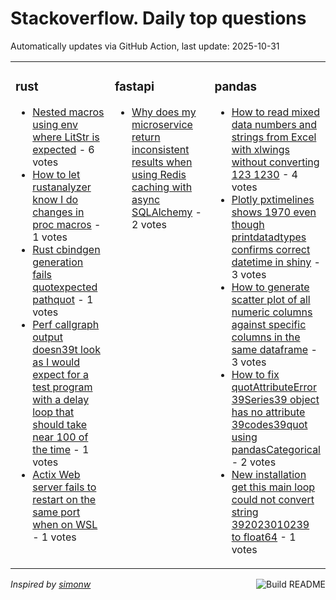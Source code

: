 # Stackoverflow. Daily top questions 

Automatically updates via GitHub Action, last update: <!-- date starts -->2025-10-31<!-- date ends -->


<table><tr><td valign="top" width="33%">

### rust
<!-- rust starts -->
* [Nested macros using env where LitStr is expected](https://stackoverflow.com/questions/79804689/nested-macros-using-env-where-litstr-is-expected) - 6 votes
* [How to let rustanalyzer know I do changes in proc macros](https://stackoverflow.com/questions/79804892/how-to-let-rust-analyzer-know-i-do-changes-in-proc-macros) - 1 votes
* [Rust cbindgen generation fails quotexpected pathquot](https://stackoverflow.com/questions/79804539/rust-cbindgen-generation-fails-expected-path) - 1 votes
* [Perf callgraph output doesn39t look as I would expect for a test program with a delay loop that should take near 100 of the time](https://stackoverflow.com/questions/79805950/perf-callgraph-output-doesnt-look-as-i-would-expect-for-a-test-program-with-a-d) - 1 votes
* [Actix Web server fails to restart on the same port when on WSL](https://stackoverflow.com/questions/79805850/actix-web-server-fails-to-restart-on-the-same-port-when-on-wsl) - 1 votes
<!-- rust ends -->
</td><td valign="top" width="34%">


### fastapi
<!-- fastapi starts -->
* [Why does my microservice return inconsistent results when using Redis caching with async SQLAlchemy](https://stackoverflow.com/questions/79805542/why-does-my-microservice-return-inconsistent-results-when-using-redis-caching-wi) - 2 votes
<!-- fastapi ends -->
</td><td valign="top" width="34%">


### pandas
<!-- pandas starts -->
* [How to read mixed data numbers and strings from Excel with xlwings without converting 123  1230](https://stackoverflow.com/questions/79805740/how-to-read-mixed-data-numbers-and-strings-from-excel-with-xlwings-without-con) - 4 votes
* [Plotly pxtimelines shows 1970 even though printdatadtypes confirms correct datetime in shiny](https://stackoverflow.com/questions/79805165/plotly-px-timelines-shows-1970-even-though-printdata-dtypes-confirms-correct-d) - 3 votes
* [How to generate scatter plot of all numeric columns against specific columns in the same dataframe](https://stackoverflow.com/questions/79804439/how-to-generate-scatter-plot-of-all-numeric-columns-against-specific-columns-in) - 3 votes
* [How to fix quotAttributeError 39Series39 object has no attribute 39codes39quot using pandasCategorical](https://stackoverflow.com/questions/79804879/how-to-fix-attributeerror-series-object-has-no-attribute-codes-using-pand) - 2 votes
* [New installation get this main loop could not convert string 392023010239 to float64](https://stackoverflow.com/questions/79806045/new-installation-get-this-main-loop-could-not-convert-string-2023-01-02-to-fl) - 1 votes
<!-- pandas ends -->
</td></tr></table>

<a href="https://github.com/hp0404/hp0404/actions"><img src="https://github.com/hp0404/hp0404/workflows/Build%20README/badge.svg" align="right" alt="Build README"></a> <p>*Inspired by  [simonw](https://github.com/simonw/simonw)*</p>
